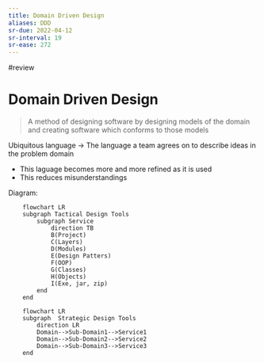 ```yaml
---
title: Domain Driven Design
aliases: DDD
sr-due: 2022-04-12
sr-interval: 19
sr-ease: 272
---
```

#review 
# Domain Driven Design

>A method of designing software by designing models of the domain and creating software which conforms to those models

Ubiquitous language -> The language a team agrees on to describe ideas in the problem domain
- This laguage becomes more and more refined as it is used
- This reduces misunderstandings

Diagram:
```mermaid
	flowchart LR
	subgraph Tactical Design Tools
		subgraph Service
			direction TB
			B(Project)
			C(Layers)
			D(Modules)
			E(Design Patters)
			F(OOP)
			G(Classes)
			H(Objects)
			I(Exe, jar, zip)
		end
	end
```

``` mermaid
	flowchart LR
	subgraph  Strategic Design Tools
		direction LR
		Domain-->Sub-Domain1-->Service1
		Domain-->Sub-Domain2-->Service2
		Domain-->Sub-Domain3-->Service3
	end

```